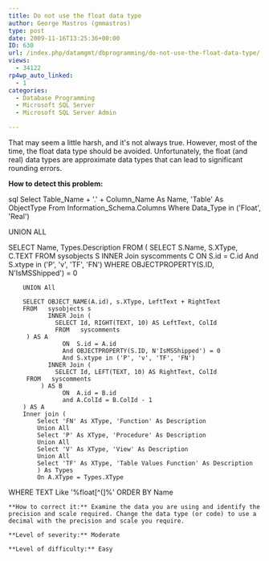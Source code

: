 ```yaml
---
title: Do not use the float data type
author: George Mastros (gmmastros)
type: post
date: 2009-11-16T13:25:36+00:00
ID: 630
url: /index.php/datamgmt/dbprogramming/do-not-use-the-float-data-type/
views:
  - 34122
rp4wp_auto_linked:
  - 1
categories:
  - Database Programming
  - Microsoft SQL Server
  - Microsoft SQL Server Admin

---
```

That may seem a little harsh, and it's not always true. However, most of the time, the float data type should be avoided. Unfortunately, the float (and real) data types are approximate data types that can lead to significant rounding errors.

**How to detect this problem:**

sql
Select Table_Name + '.' + Column_Name As Name, 'Table' As ObjectType
From   Information_Schema.Columns
Where  Data_Type in ('Float', 'Real')

UNION ALL

SELECT  Name, Types.Description
FROM    (
        SELECT S.Name, S.XType, C.TEXT
        FROM   sysobjects S
               INNER Join syscomments C
                 ON  S.id = C.id
                 And S.xtype in ('P', 'v', 'TF', 'FN')
        WHERE   OBJECTPROPERTY(S.ID, N'IsMSShipped') = 0
 
        UNION All
 
        SELECT OBJECT_NAME(A.id), s.XType, LeftText + RightText
        FROM   sysobjects s
               INNER Join (
                 SELECT Id, RIGHT(TEXT, 10) AS LeftText, ColId
                 FROM   syscomments
         ) AS A
                   ON  S.id = A.id
                   And OBJECTPROPERTY(S.ID, N'IsMSShipped') = 0
                   And S.xtype in ('P', 'v', 'TF', 'FN')
               INNER Join (
                 SELECT Id, LEFT(TEXT, 10) AS RightText, ColId
         FROM   syscomments
             ) AS B
                   ON  A.id = B.id
                   and A.ColId = B.ColId - 1
        ) AS A
		Inner join (
			Select 'FN' As XType, 'Function' As Description
			Union All
			Select 'P' As XType, 'Procedure' As Description
			Union All
			Select 'V' As XType, 'View' As Description
			Union All
			Select 'TF' As XType, 'Table Values Function' As Description
			) As Types
			On A.XType = Types.XType
WHERE   TEXT Like '%float[^(]%'
ORDER BY Name
```
**How to correct it:** Examine the data you are using and identify the precision and scale required. Change the data type (or code) to use a decimal with the precision and scale you require.

**Level of severity:** Moderate

**Level of difficulty:** Easy